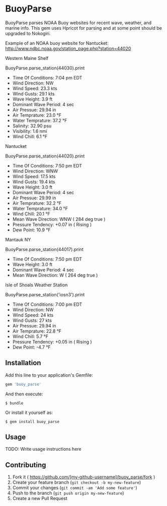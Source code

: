 # BuoyParse

 BuoyParse parses NOAA Buoy websites for recent wave, weather, and marine info.
 This gem uses Hpricot for parsing and at some point should be upgraded to Nokogiri.

 
 Example of an NOAA buoy website for Nantucket:
 http://www.ndbc.noaa.gov/station_page.php?station=44020
 
Western Maine Shelf

BuoyParse.parse_station(44030).print
- Time Of Conditions: 7:04 pm EDT
- Wind Direction: NW
- Wind Speed: 23.3 kts
- Wind Gusts: 29.1 kts
- Wave Height: 3.9 ft
- Dominant Wave Period: 4 sec
- Air Pressue: 29.94 in
- Air Temprature: 23.0 &deg;F
- Water Temprature: 37.2 &deg;F
- Salinity: 32.90 psu
- Visibility: 1.6 nmi
- Wind Chill: 6.1 &deg;F

Nantucket

BuoyParse.parse_station(44020).print

- Time Of Conditions: 7:50 pm EDT
- Wind Direction: WNW
- Wind Speed: 17.5 kts
- Wind Gusts: 19.4 kts
- Wave Height: 3.0 ft
- Dominant Wave Period: 4 sec
- Air Pressue: 29.99 in
- Air Temprature: 32.2 &deg;F
- Water Temprature: 34.0 &deg;F
- Wind Chill: 20.1 &deg;F
- Mean Wave Direction: WNW ( 284 deg true )
- Pressure Tendency: +0.07 in ( Rising )
- Dew Point: 10.9 &deg;F


Mantauk NY

BuoyParse.parse_station(44017).print

- Time Of Conditions: 7:50 pm EDT
- Wave Height: 3.0 ft
- Dominant Wave Period: 4 sec
- Mean Wave Direction: W ( 264 deg true )


Isle of Shoals Weather Station

BuoyParse.parse_station('iosn3').print

- Time Of Conditions: 7:00 pm EDT
- Wind Direction: NW
- Wind Speed: 24 kts
- Wind Gusts: 27 kts
- Air Pressue: 29.94 in
- Air Temprature: 22.8 &deg;F
- Wind Chill: 5.7 &deg;F
- Pressure Tendency: +0.05 in ( Rising )
- Dew Point: -4.7 &deg;F

 

## Installation

Add this line to your application's Gemfile:

```ruby
gem 'buoy_parse'
```

And then execute:

    $ bundle

Or install it yourself as:

    $ gem install buoy_parse

## Usage

TODO: Write usage instructions here

## Contributing

1. Fork it ( https://github.com/[my-github-username]/buoy_parse/fork )
2. Create your feature branch (`git checkout -b my-new-feature`)
3. Commit your changes (`git commit -am 'Add some feature'`)
4. Push to the branch (`git push origin my-new-feature`)
5. Create a new Pull Request
